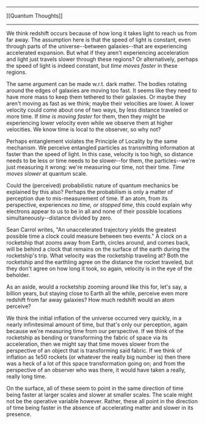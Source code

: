 ***
[[Quantum Thoughts]]
***

We think redshift occurs because of how long it takes light to reach us from far away.  The assumption here is that the speed of light is constant, even through parts of the universe--between galaxies--that are experiencing accelerated expansion.  But what if they aren't experiencing acceleration and light just travels slower through these regions?  Or alternatively, perhaps the speed of light is indeed constant, but *time moves faster* in these regions.

The same argument can be made w.r.t. dark matter.  The bodies rotating around the edges of galaxies are moving too fast.  It seems like they need to have more mass to keep them tethered to their galaxies.  Or maybe they aren't moving as fast as we think; maybe their velocities are lower.  A lower velocity could come about one of two ways, by less distance traveled or more time.  If *time is moving faster* for them, then they might be experiencing lower velocity even while we observe them at higher velocities.  We know time is local to the observer, so why not?

Perhaps entanglement violates the Principle of Locality by the same mechanism.  We perceive entangled particles as transmitting information at faster than the speed of light.  In this case, velocity is too high, so distance needs to be less or time needs to be slower--for them, the particles--we're just measuring it wrong: we're measuring our time, not their time.  *Time moves slower* at quantum scale.

Could the (perceived) probabilistic nature of quantum mechanics be explained by this also?  Perhaps the probabilism is only a matter of perception due to mis-measurement of time.  If an atom, from its perspective, experiences *no time, or stopped time*, this could explain why electrons appear to us to be in all and none of their possible locations simultaneously--distance divided by zero.

Sean Carrol writes, "An unaccelerated trajectory yields the greatest possible time a clock could measure between two events."  A clock on a rocketship that zooms away from Earth, circles around, and comes back, will be behind a clock that remains on the surface of the earth during the rocketship's trip.  What velocity was the rocketship traveling at?  Both the rocketship and the earthling agree on the distance the rocket traveled, but they don't agree on how long it took, so again, velocity is in the eye of the beholder.

As an aside, would a rocketship zooming around like this for, let's say, a billion years, but staying close to Earth all the while, perceive even more redshift from far away galaxies?  How much redshift would an atom perceive?

We think the initial inflation of the universe occurred very quickly, in a nearly infinitesimal amount of time, but that's only our perception, again because we're measuring time from our perspective.  If we think of the rocketship as bending or transforming the fabric of space via its acceleration, then we might say that time moves slower from the perspective of an object that is transforming said fabric.  If we think of inflation as 1e50 rockets (or whatever the really big number is) then there was a heck of a lot of this space transformation going on; and from the perspective of an observer who was there, it would have taken a really, really long time.

On the surface, all of these seem to point in the same direction of time being faster at larger scales and slower at smaller scales.  The scale might not be the operative variable however.  Rather, these all point in the direction of time being faster in the absence of accelerating matter and slower in its presence.